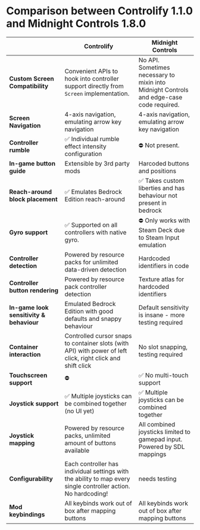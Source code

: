 # Comparison between Controlify 1.1.0 and Midnight Controls 1.8.0

|                                          | Controlify                                                                                                     | Midnight Controls                                                                        |
|------------------------------------------|----------------------------------------------------------------------------------------------------------------|------------------------------------------------------------------------------------------|
| **Custom Screen Compatibility**          | Convenient APIs to hook into controller support directly from `Screen` implementation.                         | No API. Sometimes necessary to mixin into Midnight Controls and edge-case code required. |
| **Screen Navigation**                    | 4-axis navigation, emulating arrow key navigation                                                              | 4-axis navigation, emulating arrow key navigation                                        |
| **Controller rumble**                    | ✅ Individual rumble effect intensity configuration                                                             | ⛔ Not present.                                                                           |
| **In-game button guide**                 | Extensible by 3rd party mods                                                                                   | Harcoded buttons and positions                                                           |
| **Reach-around block placement**         | ✅ Emulates Bedrock Edition reach-around                                                                        | ✅ Takes custom liberties and has behaviour not present in bedrock                        |
| **Gyro support**                         | ✅ Supported on all controllers with native gyro.                                                               | ⛔ Only works with Steam Deck due to Steam Input emulation                                |
| **Controller detection**                 | Powered by resource packs for unlimited data-driven detection                                                  | Hardcoded identifiers in code                                                            |
| **Controller button rendering**          | Powered by resource pack controller detection                                                                  | Texture atlas for hardcoded identifiers                                                  |
| **In-game look sensitivity & behaviour** | Emulated Bedrock Edition with good defaults and snappy behaviour                                               | Default sensitivity is insane - more testing required                                    |
| **Container interaction**                | Controlled cursor snaps to container slots (with API) with power of left click, right click and shift click    | No slot snapping, testing required                                                       |
| **Touchscreen support**                  | ⛔                                                                                                              | ✅ No multi-touch support                                                                 |
| **Joystick support**                     | ✅ Multiple joysticks can be combined together (no UI yet)                                                      | ✅ Multiple joysticks can be combined together                                            |
| **Joystick mapping**                     | Powered by resource packs, unlimited amount of buttons available                                               | All combined joysticks limited to gamepad input. Powered by SDL mappings                 |
| **Configurability**                      | Each controller has individual settings with the ability to map every single controller action. No hardcoding! | needs testing                                                                            |
| **Mod keybindings**                      | All keybinds work out of box after mapping buttons                                                             | All keybinds work out of box after mapping buttons                                       |
